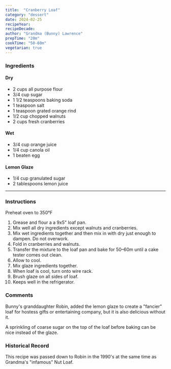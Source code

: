 ```yaml
---
title:  "Cranberry Loaf"
category: "dessert"
date: 2024-02-25
recipeYear: 
recipeDecade:
author: "Grandma (Bunny) Lawrence"
prepTime: "20m"
cookTime: "50-60m"
vegetarian: true
---
```


### Ingredients

#### Dry

- 2 cups all purpose flour
- 3/4 cup sugar
- 1 1/2 teaspoons baking soda
- 1 teaspoon salt
- 1 teaspoon grated orange rind
- 1/2 cup chopped walnuts
- 2 cups fresh cranberries

#### Wet

- 3/4 cup orange juice
- 1/4 cup canola oil
- 1 beaten egg

#### Lemon Glaze

- 1/4 cup granulated sugar
- 2 tablespoons lemon juice

---

### Instructions

Preheat oven to 350°F

1. Grease and flour a a 9x5" loaf pan.
2. Mix well all dry ingredients except walnuts and cranberries.
3. Mix wet ingredients together and then mix in with dry just enough to dampen. Do not overwork. 
4. Fold in cranberries and walnuts.
5. Transfer the mixture to the loaf pan and bake for 50–60m until a cake tester comes out clean.
6. Allow to cool.
7. Mix glaze ingredients together.
7. When loaf is cool, turn onto wire rack. 
8. Brush glaze on all sides of loaf.
9. Keeps well in the refrigerator. 


### Comments

Bunny's granddaughter Robin, added the lemon glaze to create a "fancier" loaf for hostess gifts or entertaining company, but it is also delicious without it. 

A sprinkling of coarse sugar on the top of the loaf before baking can be nice instead of the glaze. 


### Historical Record

This recipe was passed down to Robin in the 1990's at the same time as Grandma's "infamous" Nut Loaf.  